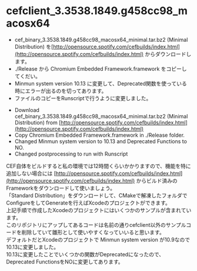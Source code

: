 # cefclient\_3.3538\.1849\.g458cc98\_macosx64

* cef\_binary\_3\.3538\.1849\.g458cc98\_macosx64\_minimal\.tar\.bz2 (Minimal Distribution) を[http://opensource.spotify.com/cefbuilds/index.html](http://opensource.spotify.com/cefbuilds/index.html) からダウンロードします。   
* ./Release から Chromium Embedded Framework.framework をコピーしてくだい。
* Minmun system version 10.13 に変更して、Deprecated関数を使っている時にエラーが出るのを切ってあります。　   
* ファイルのコピーをRunscriptで行うように変更しました。

<!---->

* Download cef\_binary\_3\.3538\.1849\.g458cc98\_macosx64\_minimal\.tar\.bz2 (Minimal Distribution) from [http://opensource.spotify.com/cefbuilds/index.html](http://opensource.spotify.com/cefbuilds/index.html)       
* Copy Chromium Embedded Framework.framework in ./Release folder.   
* Changed Minmun system version to 10.13 and Deprecated Functions to NO.
* Changed postprocessing to run with Runscript

CEF自体をビルドすると私の環境では12時間くらいかかりますので、機能を特に追加しない場合には
[http://opensource.spotify.com/cefbuilds/index.html](http://opensource.spotify.com/cefbuilds/index.html) からビルド済みのFrameworkをダウンロードして使いましょう。   
「Standard Distribution」をダウンロードして、CMakeで解凍したフォルダでConfigureをしてGenerateを行えばXcodeのプロジェクトができます。   
上記手順で作成したXcodeのプロジェクトにはいくつかのサンプルが含まれています。   
このリポジトリにアップしてあるコードは名前の通りcefclient以外のサンプルコードを削除していて雛形として使いやすくなっていいると思います。  
デフォルトだとXcodeのプロジェクトで Minmun system version が10.9なので10.13に変更しました。   
10.13に変更したことでいくつかの関数がDeprecatedになったので、Deprecated FunctionsをNOに変更してあります。
